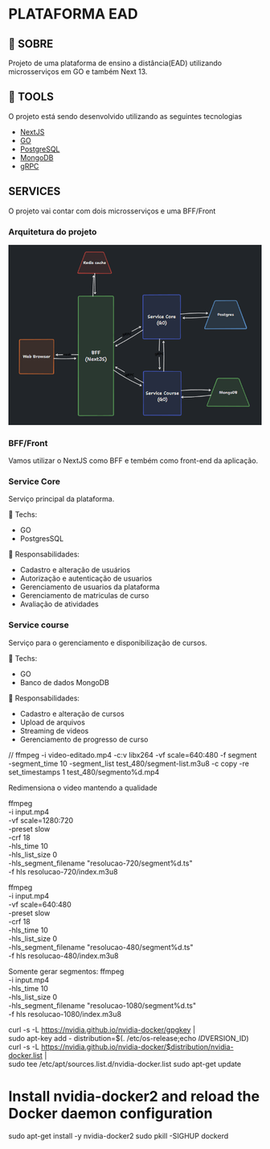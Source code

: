 # PLATAFORMA EAD

## 📃 SOBRE

Projeto de uma plataforma de ensino a distância(EAD) utilizando microsserviços em GO e também Next 13.

## 🔧 TOOLS

O projeto está sendo desenvolvido utilizando as seguintes tecnologias

- [NextJS](https://nextjs.org/)
- [GO](https://go.dev/)
- [PostgreSQL](https://www.postgresql.org/)
- [MongoDB](https://www.mongodb.com/)
- [gRPC](https://grpc.io/)

## SERVICES

O projeto vai contar com dois microsserviços e uma BFF/Front

### Arquitetura do projeto
![Diagrama da arquitetura](architecture.png)

### BFF/Front

Vamos utilizar o NextJS como BFF e tembém como front-end da aplicação.

### Service Core

Serviço principal da plataforma.

🔧 Techs:

- GO
- PostgresSQL

🎯 Responsabilidades:

- Cadastro e alteração de usuários
- Autorização e autenticação de usuarios
- Gerenciamento de usuarios da plataforma
- Gerenciamento de matriculas de curso
- Avaliação de atividades

### Service course

Serviço para o gerenciamento e disponibilização de cursos.

🔧 Techs:

- GO
- Banco de dados MongoDB

🎯 Responsabilidades:

- Cadastro e alteração de cursos
- Upload de arquivos
- Streaming de videos
- Gerenciamento de progresso de curso

// ffmpeg -i video-editado.mp4 -c:v libx264 -vf scale=640:480 -f segment -segment_time 10 -segment_list test_480/segment-list.m3u8 -c copy -re
set_timestamps 1 test_480/segmento%d.mp4

Redimensiona o video mantendo a qualidade

ffmpeg \
    -i input.mp4 \
    -vf scale=1280:720 \
    -preset slow \
    -crf 18 \
    -hls_time 10 \
    -hls_list_size 0 \
    -hls_segment_filename "resolucao-720/segment%d.ts" \
    -f hls resolucao-720/index.m3u8

ffmpeg \
-i input.mp4 \
-vf scale=640:480 \
-preset slow \
-crf 18 \
-hls_time 10 \
-hls_list_size 0 \
-hls_segment_filename "resolucao-480/segment%d.ts" \
-f hls resolucao-480/index.m3u8

Somente gerar segmentos:
ffmpeg \
    -i input.mp4 \
    -hls_time 10 \
    -hls_list_size 0 \
    -hls_segment_filename "resolucao-1080/segment%d.ts" \
    -f hls resolucao-1080/index.m3u8

curl -s -L https://nvidia.github.io/nvidia-docker/gpgkey | \
  sudo apt-key add -
distribution=$(. /etc/os-release;echo $ID$VERSION_ID)
curl -s -L https://nvidia.github.io/nvidia-docker/$distribution/nvidia-docker.list | \
  sudo tee /etc/apt/sources.list.d/nvidia-docker.list
sudo apt-get update

# Install nvidia-docker2 and reload the Docker daemon configuration
sudo apt-get install -y nvidia-docker2
sudo pkill -SIGHUP dockerd